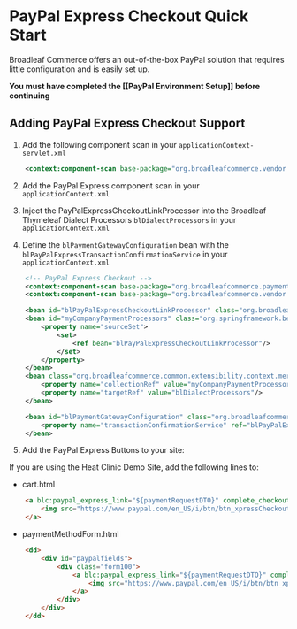 # PayPal Express Checkout Quick Start

Broadleaf Commerce offers an out-of-the-box PayPal solution that requires little configuration and is easily set up.

**You must have completed the [[PayPal Environment Setup]] before continuing**

## Adding PayPal Express Checkout Support

1. Add the following component scan in your `applicationContext-servlet.xml`

```xml
    <context:component-scan base-package="org.broadleafcommerce.vendor.paypal"/>
```

2. Add the PayPal Express component scan in your `applicationContext.xml`

3. Inject the PayPalExpressCheckoutLinkProcessor into the Broadleaf Thymeleaf Dialect Processors `blDialectProcessors` in your `applicationContext.xml`

4. Define the `blPaymentGatewayConfiguration` bean with the `blPayPalExpressTransactionConfirmationService` in your `applicationContext.xml`

```xml
    <!-- PayPal Express Checkout -->
    <context:component-scan base-package="org.broadleafcommerce.payment.service.gateway"/>
    <context:component-scan base-package="org.broadleafcommerce.vendor.paypal"/>

    <bean id="blPayPalExpressCheckoutLinkProcessor" class="org.broadleafcommerce.vendor.paypal.web.processor.PayPalExpressCheckoutLinkProcessor"/>
    <bean id="myCompanyPaymentProcessors" class="org.springframework.beans.factory.config.SetFactoryBean">
        <property name="sourceSet">
            <set>
                <ref bean="blPayPalExpressCheckoutLinkProcessor"/>
            </set>
        </property>
    </bean>
    <bean class="org.broadleafcommerce.common.extensibility.context.merge.LateStageMergeBeanPostProcessor">
        <property name="collectionRef" value="myCompanyPaymentProcessors"/>
        <property name="targetRef" value="blDialectProcessors"/>
    </bean>

    <bean id="blPaymentGatewayConfiguration" class="org.broadleafcommerce.common.payment.service.PaymentGatewayConfiguration">
        <property name="transactionConfirmationService" ref="blPayPalExpressTransactionConfirmationService"/>
    </bean>
```

5. Add the PayPal Express Buttons to your site:

If you are using the Heat Clinic Demo Site, add the following lines to:

- cart.html

```html
    <a blc:paypal_express_link="${paymentRequestDTO}" complete_checkout="${false}">
        <img src="https://www.paypal.com/en_US/i/btn/btn_xpressCheckout.gif" align="left" style="margin-right:7px;"/>
    </a>
```

- paymentMethodForm.html

```html
    <dd>
        <div id="paypalfields">
            <div class="form100">
                <a blc:paypal_express_link="${paymentRequestDTO}" complete_checkout="${true}">
                    <img src="https://www.paypal.com/en_US/i/btn/btn_xpressCheckout.gif" align="left" style="margin-right:7px;"/>
                </a>
            </div>
        </div>
    </dd>
```
